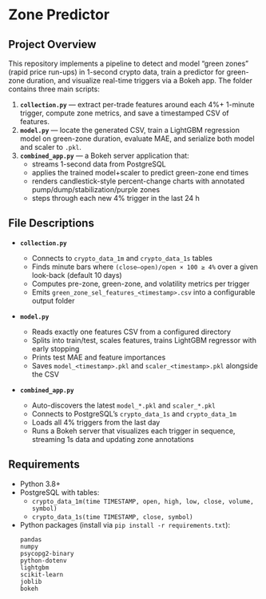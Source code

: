 # Zone Predictor

## Project Overview  
This repository implements a pipeline to detect and model “green zones” (rapid price run-ups) in 1-second crypto data, train a predictor for green-zone duration, and visualize real-time triggers via a Bokeh app. The folder contains three main scripts:

1. **`collection.py`** — extract per-trade features around each 4%+ 1-minute trigger, compute zone metrics, and save a timestamped CSV of features.  
2. **`model.py`** — locate the generated CSV, train a LightGBM regression model on green-zone duration, evaluate MAE, and serialize both model and scaler to `.pkl`.  
3. **`combined_app.py`** — a Bokeh server application that:  
   - streams 1-second data from PostgreSQL  
   - applies the trained model+scaler to predict green-zone end times  
   - renders candlestick-style percent-change charts with annotated pump/dump/stabilization/purple zones  
   - steps through each new 4% trigger in the last 24 h  

## File Descriptions  
- **`collection.py`**  
  - Connects to `crypto_data_1m` and `crypto_data_1s` tables  
  - Finds minute bars where `(close–open)/open × 100 ≥ 4%` over a given look-back (default 10 days)  
  - Computes pre-zone, green-zone, and volatility metrics per trigger  
  - Emits `green_zone_sel_features_<timestamp>.csv` into a configurable output folder  

- **`model.py`**  
  - Reads exactly one features CSV from a configured directory  
  - Splits into train/test, scales features, trains LightGBM regressor with early stopping  
  - Prints test MAE and feature importances  
  - Saves `model_<timestamp>.pkl` and `scaler_<timestamp>.pkl` alongside the CSV  

- **`combined_app.py`**  
  - Auto-discovers the latest `model_*.pkl` and `scaler_*.pkl`  
  - Connects to PostgreSQL’s `crypto_data_1s` and `crypto_data_1m`  
  - Loads all 4% triggers from the last day  
  - Runs a Bokeh server that visualizes each trigger in sequence, streaming 1s data and updating zone annotations  

## Requirements  
- Python 3.8+  
- PostgreSQL with tables:  
  - `crypto_data_1m(time TIMESTAMP, open, high, low, close, volume, symbol)`  
  - `crypto_data_1s(time TIMESTAMP, close, symbol)`  
- Python packages (install via `pip install -r requirements.txt`):  
  ```text
  pandas
  numpy
  psycopg2-binary
  python-dotenv
  lightgbm
  scikit-learn
  joblib
  bokeh
